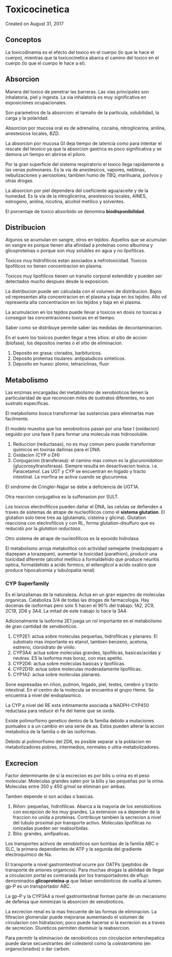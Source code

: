 # Toxicocinetica
Created on August 31, 2017

## Conceptos

La toxicodinamia es el efecto del toxico en el cuerpo (lo que le hace el cuerpo), mientras que la toxicocinetica abarca el camino del toxico en el cuerpo (lo que el cuerpo le hace a el).

## Absorcion

Manera del toxico de penetrar las barreras. Las vias principales son inhalatoria, piel y ingesta. La via inhalatoria es muy significativa en exposiciones ocupacionales.

Son parametros de la absorcion: el tamaño de la particula, solubilidad, la carga y la polaridad.

Absorcion por mucosa oral es de adrenalina, cocaina, nitroglicerina, anilina, anestesicos locales, BZD.

La absorcion por mucosa GI deja tiempo de latencia como para intentar el rescate del teoxico ya que la absorcion gastrica es poco significativa y se demora un tiempo en abrirse el piloro.

Por la gran superficie del sistema respiratorio el toxico llega rapidamente a las venas pulmonares. Es la via de anestesicos, vapores, neblinas, nebulizaciones y aerosoloes; tambien humo de TBQ, marihuana, porlvos y otras drogas.

La absorcion por piel dependera del coeficiente agua/aceite y de la humedad. Es la via de la nitroglicerina, anestesicos locales, AINES, estrogeno, anilina, nicotina, alcohol metilico y solventes.

El porcentaje de toxico absorbido se denomina **biodisponibilidad**.

## Distribucion

Algunos se acumulan en sangre, otros en tejidos. Aquellos que se acumulan en sangre es porque tienen alta afinidad a proteinas como albumina y glicoproteinas o porque son muy solubles en agua y no lipofilicas.

Toxicos muy hidrofilicos estan asociados a nefrotoxicidad. Toxicos lipofilicos no tienen concentracion en plasma.

Toxicos muy lipofilicos tienen un transito corporal extendido y pueden ser detectados mucho despues desde la exposicion.

La distribucion puede ser calculada con el volumen de distribucion. Bajos vd representan alta concentracion en el plasma y baja en los tejidos. Alto vd representa alta concentracion en los tejidos y baja en el plasma.

La acumulacion en los tejidos puede llevar a toxicos en dosis no toxicas a conseguir las concentraciones toxicas en el tiempo.

Saber como se distribuye permite saber las medidas de decontaminacion.

En el suero los toxicos pueden llegar a tres sitios: el sitio de accion (biofase), los depositos inertes o el sitio de eliminacion.

1. Deposito en grasa: clorados, barbituricos.
2. Deposito proteinas tisulares: antipaludicos sinteticos.
3. Deposito en hueso: plomo, tetraciclinas, fluor

## Metabolismo

Las enzimas encargadas del metabolismo de xenobioticos tienen la particularidad de que reconocen miles de sustratos diferentes, no son sustrato especificas.

El metabolismo busca transformar las sustancias para eliminarlas mas facilmente.

El modelo muestra que los xenobioticos pasan por una fase I (oxidacion) seguido por una fase II para formar una molecula mas hidrosoluble.

1. Reduccion (reductasas), no es muy comun pero puede transformar quimicos en toxinas dañinas para el DNA.
2. Oxidacion (CYP o DH)
3. Conjugacion (transferasa): el camino mas comun es la *glucuronidation* (glucorosyltransferasa). Siempre resulta en desactivacion toxica. i.e. Paracetamol. Las UGT y CYP se encuentran en higado y tracto intestinal. La morfina se activa cuando se glucuronisa.

El sindrome de Cringler-Najjar se debe a deficiencia de UGT1A.

Otra reaccion conjugativa es la sulfonasion por SULT.

Los toxicos electrofilicos pueden dañar el DNA, las celulas se defienden a traves de sistemas de atrape de nucleofilicos como el **sistema glutation**. El glutation solo tiene tres aa (glutamato, cisteina y glicina). Glutation reacciona con electrofilicos y con RL, forma glutation-disulfuro que es reducido por la *glutation reductasa*.

Otro sistema de atrape de nucleofilicos es la epoxido hidrolasa.

El metabolismo arroja metabolitos con actividad semejante (medazepam a diazepam a lorazepam), aumentar la toxicidad (parathion), producir una toxicidad diferente (alcohol metilico a formaldehido que produce neuritis optica, formaldehido a acido formico; el etilenglicol a acido oxalico que produce hipocalcemia y tubulopatia renal)

### CYP Superfamily

Es el lanzallamas de la naturaleza. Actua en un gran espectro de moleculas organicas. Cataboliza 3/4 de todas las drogas de farmacologia. Hay docenas de isoformas pero solo 5 hacen el 90% del trabajo: 1A2, 2C9, 2C19, 2D6 y 3A4. La mitad de este trabajo lo hace la 3A4.

Adicionalmente la isoforma 2E1 juega un rol importante en el metabolismo de gran cantidad de xenobioticos.

1. CYP2E1: actua sobre moleculas pequeñas, hidrofilicas y planares. El substrato mas importante es etanol, tambien benzeno, acetona, estireno, cloroidrato de vinilo.
2. CYP3A4: actua sobre moleculas grandes, lipofilicas, basicas/acidas y neutras. ES la isoforma mas boraz, con mas apetito.
3. CYP2D6: actua sobre moleculas basicas y lipofilicas.
4. CYP2D19: actua sobre moleculas moderadamente lipofilicas.
5. CYP1A2: actua sobre moleculas planares.

Sone expresadas en riñon, pulmon, higado, piel, testes, cerebro y tracto intestinal. En el centro de la molecula se encuentra el grupo Heme. Se encuentra a nivel del endoplasmico.

La CYP a nivel del RE esta intimamente asociada a NADPH-CYP450 reductasa para reducir el Fe del heme que se oxida.

Existe polimorfismo genetico dentro de la familia debido a mutaciones puntuales o a un cambio en una serie de aa. Estos pueden alterar la accion metabolica de la familia o de las isoformas.

Debido al polimorfismo del 2D6, es posible separar a la poblacion en metabolizadores pobres, intermedios, normales o ultra-metabolizadores.

## Excrecion

Factor determinante de si la excrecion es por bilis u orina es el peso molecular. Moleculas grandes salen por la bilis y las pequeñas por la orina. Moleculas entre 350 y 450 g/mol se eliminan por ambas.

Tamben depende si son acidas o basicas.

1. Riñon: pequeñas, hidrofilicas. Abarca a la mayoria de los xenobioticos con excepcion de los muy grandes. La extension va a depender de la fraccion no unida a proteinas. Contribuye tambien la secrecion a nivel del tubulo proximal por transporte activo. Moleculas lipofilicas no ionizadas pueden ser reabsorbidas.
2. Bilis: grandes, amfipaticas.

Los transportes activos de xenobioticos son bombas de la familia ABC o SLC, la primera dependientes de ATP y la segunda del gradiente electroquimico de Na.

El transporte a nivel gastrointestinal ocurre por OATPs (peptidos de transporte de aniones organicos). Para muchas drogas la abilidad de llegar a circulacion portal es contrariada por los transportadores de eflujo denominados **glicoproteina-p** que lleban xenobioticos de vuelta al lumen. gp-P es un transportador ABC.

La gp-P y la CYP3A4 a nivel gastrointestinal forman parte de un mecanismo de defensa que minimizan la absorcion de xenobioticos.

La excrecion renal es la mas frecuente de las formas de eliminacion. La filtracion glomerular puede mejorarse aumentando el volumen de circulacion con hidratacion; poco puede hacerse si la excrecion es a traves de secrecion. Diureticos permiten disminuir la reabsorcion.

Para permitir la eliminacion de xenobioticos con circulacion enterohepatica puede darse secuestrantes del colesterol como la *colesteramina* (en organoclorados) o dar carbon.
